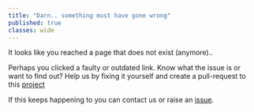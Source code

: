 ```yaml
---
title: "Darn.. something must have gone wrong"
published: true
classes: wide
---
```

 
It looks like you reached a page that does not exist (anymore)..

Perhaps you clicked a faulty or outdated link. Know what the issue is or want 
to find out? Help us by fixing it yourself and create a pull-request to this 
[project][repo]

If this keeps happening to you can contact us or raise an [issue][issue].

[repo]: https://github.com/kpn/d-nitro
[issue]: https://github.com/kpn/d-nitro/issues
